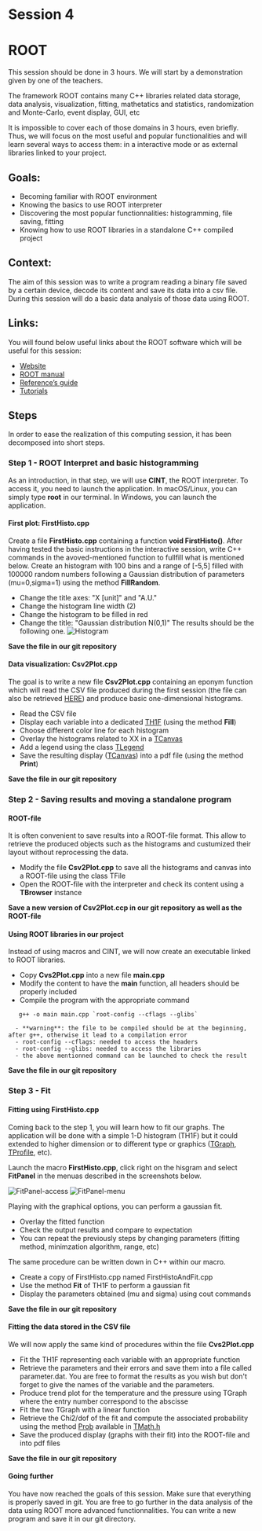 # Session 4
#   ROOT

This session should be done in 3 hours.
We will start by a demonstration given by one of the teachers.


The framework ROOT contains many C++ libraries related data storage, data analysis, visualization, fitting, mathetatics and statistics, randomization and Monte-Carlo, event display, GUI, etc

It is impossible to cover each of those domains in 3 hours, even briefly.
Thus, we will  focus on the most useful and popular functionalities and will learn several ways to access them: in a interactive mode or as external libraries linked to your project.


## Goals:
  - Becoming familiar with ROOT environment
  - Knowing the basics to use ROOT interpreter
  - Discovering the most popular functionnalities: histogramming, file saving, fitting
  - Knowing how to use ROOT libraries in a standalone C++ compiled project


## Context:
The aim of this session was to write a program reading a binary file saved by a certain device, decode its content and save its data into a csv file.
During this session will do a basic data analysis of those data using ROOT.



## Links:
You will found below useful links about the ROOT software which will be useful for this session:
   - [Website](https://root.cern.ch/)
   - [ROOT manual](https://root.cern/manual/)
   - [Reference’s guide](https://root.cern/doc/master/)
   - [Tutorials](https://root.cern/doc/master/group__Tutorials.html)


## Steps

In order to ease the realization of this computing session, it has been decomposed into short steps.

### Step 1 - ROOT Interpret and basic histogramming

As an introduction, in that step, we will use **CINT**, the ROOT interpreter.
To access it, you need to launch the application. In macOS/Linux, you can simply type **root** in our terminal. In Windows, you can launch the application.

#### First plot: FirstHisto.cpp

Create a file **FirstHisto.cpp** containing a function **void FirstHisto()**.
After having tested the basic instructions in the interactive session, write C++ commands in the avoved-mentioned function to fullfill what is mentioned below.
Create an histogram with 100 bins and a range of [-5,5] filled with 100000 random numbers following a Gaussian distribution of parameters (mu=0,sigma=1) using the method **FillRandom**.
   - Change the title axes: "X [unit]" and "A.U."
   - Change the histogram line width (2) 
   - Change the histogram to be filled in red
   - Change the title: "Gaussian distribution N(0,1)"
The results should be the following one.
![Histogram](Session4Files/histo.png)

**Save the file in our git repository**

#### Data visualization: Csv2Plot.cpp

The goal is to write a new file **Csv2Plot.cpp** containing an eponym function which will read the CSV file produced during the first session (the file can also be retrieved [HERE](session4/sensor2.csv)) and produce basic one-dimensional histograms.
   - Read the CSV file
   - Display each variable into a dedicated [TH1F](https://root.cern.ch/doc/master/classTH1F.html) (using the method **Fill**)
   - Choose different color line for each histogram
   - Overlay the histograms related to XX in a [TCanvas](https://root.cern.ch/doc/master/classTCanvas.html)
   - Add a legend using the class [TLegend](https://root.cern.ch/doc/master/classTLegend.html)
   - Save the resulting display ([TCanvas](https://root.cern.ch/doc/master/classTCanvas.html)) into a pdf file (using the method **Print**)

**Save the file in our git repository**

### Step 2 - Saving results and moving a standalone program

#### ROOT-file

It is often convenient to save results into a ROOT-file format.
This allow to retrieve the produced objects such as the histograms and custumized their layout without reprocessing the data.


   - Modify the file **Csv2Plot.cpp** to save all the histograms and canvas into a ROOT-file using the class TFile
   - Open the ROOT-file with the interpreter and check its content using a **TBrowser** instance

**Save a new version of Csv2Plot.ccp in our git repository as well as the ROOT-file**

#### Using ROOT libraries in our project

Instead of using macros and CINT, we will now create an executable linked to ROOT libraries.

   - Copy **Cvs2Plot.cpp** into a new file **main.cpp**
   - Modify the content to have the **main** function, all headers should be properly included
   - Compile the program with the appropriate command
   ``` 
      g++ -o main main.cpp `root-config --cflags --glibs` 
   ```
      - **warning**: the file to be compiled should be at the beginning, after g++, otherwise it lead to a compilation error
      - root-config --cflags: needed to access the headers
      - root-config --glibs: needed to access the libraries
      - the above mentionned command can be launched to check the result

**Save the file in our git repository**


### Step 3 - Fit


#### Fitting using FirstHisto.cpp

Coming back to the step 1, you will learn how to fit our graphs.
The application will be done with a simple 1-D histogram (TH1F) but it could extended
to higher dimension or to different type or graphics ([TGraph](https://root.cern.ch/doc/master/classTGraph.html), [TProfile](https://root.cern.ch/doc/master/classTProfile.html), etc).

Launch the macro **FirstHisto.cpp**, click right on the hisgram and select **FitPanel** in the menuas described in the screenshots below.

![FitPanel-access](Session4Files/FitPanel_1.png)
![FitPanel-menu](Session4Files/FitPanel_2.png)

Playing with the graphical options, you can perform a gaussian fit.
  - Overlay the fitted function
  - Check the output results and compare to expectation
  - You can repeat the previously steps by changing parameters (fitting method, minimzation algorithm, range, etc)

The same procedure can be written down in C++ within our macro.
   - Create a copy of FirstHisto.cpp named FirstHistoAndFit.cpp
   - Use the method **Fit** of TH1F to perform a gaussian fit
   - Display the parameters obtained (mu and sigma) using cout commands

**Save the file in our git repository**

#### Fitting the data stored in the CSV file

We will now apply the same kind of procedures within the file **Cvs2Plot.cpp**


  - Fit the TH1F representing each variable with an appropriate function
  - Retrieve the parameters and their errors and save them into a file called parameter.dat. You are free to format the results as you wish but don't forget to give the names of the variable and the parameters.
  - Produce trend plot for the temperature and the pressure using TGraph where the entry number correspond to the abscisse
  - Fit the two TGraph with a linear function
  - Retrieve the Chi2/dof of the fit and compute the associated probability using the method [Prob](https://root.cern.ch/root/html524/TMath.html#TMath:Prob) available in [TMath.h](https://root.cern.ch/root/html524/TMath.html)
  - Save the produced display (graphs with their fit) into the ROOT-file and into pdf files


**Save the file in our git repository**

#### Going further

You have now reached the goals of this session.
Make sure that everything is properly saved in git.
You are free to go further in the data analysis of the data using ROOT more advanced functionnalities.
You can write a new program and save it in our git directory.





